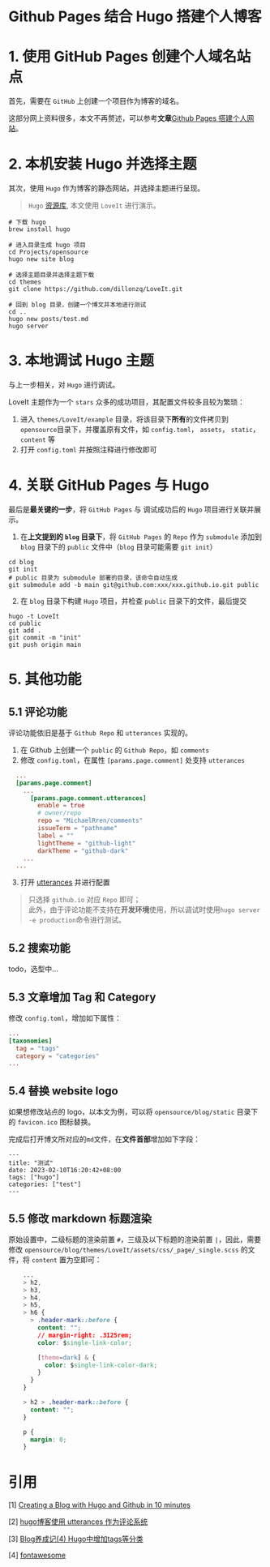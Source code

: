 # Github Pages 结合 Hugo 搭建个人博客


# 1. 使用 GitHub Pages 创建个人域名站点
首先，需要在 `GitHub` 上创建一个项目作为博客的域名。

这部分网上资料很多，本文不再赘述，可以参考**文章**[Github Pages 搭建个人网站](https://blog.csdn.net/zhuguanlin121/article/details/118409449)。


# 2. 本机安装 Hugo 并选择主题
其次，使用 `Hugo` 作为博客的静态网站，并选择主题进行呈现。
> `Hugo` [资源库](https://themes.gohugo.io/), 本文使用 `LoveIt` 进行演示。

```shell
# 下载 hugo
brew install hugo

# 进入目录生成 hugo 项目
cd Projects/opensource
hugo new site blog

# 选择主题目录并选择主题下载
cd themes
git clone https://github.com/dillonzq/LoveIt.git

# 回到 blog 目录，创建一个博文并本地进行测试
cd ..
hugo new posts/test.md
hugo server 
```

# 3. 本地调试 Hugo 主题
与上一步相关，对 `Hugo` 进行调试。

LoveIt 主题作为一个 `stars` 众多的成功项目，其配置文件较多且较为繁琐：

1. 进入 `themes/LoveIt/example` 目录，将该目录下**所有**的文件拷贝到`opensource`目录下，并覆盖原有文件，如 `config.toml`， `assets`， `static`，`content` 等
2. 打开 `config.toml` 并按照注释进行修改即可


# 4. 关联 GitHub Pages 与 Hugo
最后是**最关键的一步**，将 `GitHub Pages` 与 调试成功后的 `Hugo` 项目进行关联并展示。

1. 在**上文提到的 `blog` 目录下**，将 `GitHub Pages` 的 `Repo` 作为 `submodule` 添加到 `blog` 目录下的 `public` 文件中（`blog` 目录可能需要 `git init`）
```shell
cd blog
git init
# public 目录为 submodule 部署的目录，该命令自动生成
git submodule add -b main git@github.com:xxx/xxx.github.io.git public
```
2. 在 `blog` 目录下构建 `Hugo` 项目，并检查 `public` 目录下的文件，最后提交
```shell
hugo -t LoveIt
cd public
git add .
git commit -m "init"
git push origin main
```

# 5. 其他功能
## 5.1 评论功能
评论功能依旧是基于 `Github Repo` 和 `utterances` 实现的。
1. 在 Github 上创建一个 `public` 的 `Github Repo`，如 `comments`
2. 修改 `config.toml`，在属性 `[params.page.comment]` 处支持 `utterances`
```toml
  ...
  [params.page.comment]
    ...
      [params.page.comment.utterances]
        enable = true
        # owner/repo
        repo = "MichaelRren/comments"
        issueTerm = "pathname"
        label = ""
        lightTheme = "github-light"
        darkTheme = "github-dark"
    ...
  ...
```
3. 打开 [utterances](https://github.com/apps/utterances) 并进行配置

> 只选择 `github.io` 对应 `Repo` 即可；<br />
此外，由于评论功能不支持在**开发环境**使用，所以调试时使用`hugo server -e production`命令进行测试。

## 5.2 搜索功能
todo，选型中...


## 5.3 文章增加 Tag 和 Category
修改 `config.toml`，增加如下属性：
```toml
...
[taxonomies]
  tag = "tags"
  category = "categories"
...
```

## 5.4 替换 website logo
如果想修改站点的 logo，以本文为例，可以将 `opensource/blog/static` 目录下的 `favicon.ico` 图标替换。

完成后打开博文所对应的`md`文件，在**文件首部**增加如下字段：

```plain
---
title: "测试"
date: 2023-02-10T16:20:42+08:00
tags: ["hugo"]
categories: ["test"]
---
```

## 5.5 修改 markdown 标题渲染
原始设置中，二级标题的渲染前置 `#`，三级及以下标题的渲染前置 `|`，因此，需要修改 `opensource/blog/themes/LoveIt/assets/css/_page/_single.scss` 的文件，将 `content` 置为空即可：
```css
    ...
    > h2,
    > h3,
    > h4,
    > h5,
    > h6 {
      > .header-mark::before {
        content: "";
        // margin-right: .3125rem;
        color: $single-link-color;

        [theme=dark] & {
          color: $single-link-color-dark;
        }
      }
    }

    > h2 > .header-mark::before {
      content: "";
    }

    p {
      margin: 0;
    }
```


# 引用
[1] [Creating a Blog with Hugo and Github in 10 minutes](https://www.youtube.com/watch?v=LIFvgrRxdt4)


[2] [hugo博客使用 utterances 作为评论系统](https://cloud.tencent.com/developer/article/1834230)


[3] [Blog养成记(4) Hugo中增加tags等分类](https://orianna-zzo.github.io/sci-tech/2018-01/blog%E5%85%BB%E6%88%90%E8%AE%B04-hugo%E4%B8%AD%E5%A2%9E%E5%8A%A0tags%E7%AD%89%E5%88%86%E7%B1%BB/)

[4] [fontawesome](https://fontawesome.com/)
